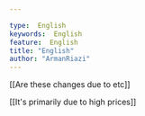 ```yaml
---

type:  English
keywords:  English
feature:  English
title: "English"
author: "ArmanRiazi"
---
```



[[Are these changes due to etc]]

[[It's primarily due to high prices]]